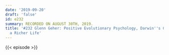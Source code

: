 ```yaml
---
date: '2019-09-20'
draft: 'false'
id: e232
summary: RECORDED ON AUGUST 30TH, 2019.
title: '#232 Glenn Geher: Positive Evolutionary Psychology, Darwin''s Guide to Living
  a Richer Life'
---
```

{{< episode >}}
